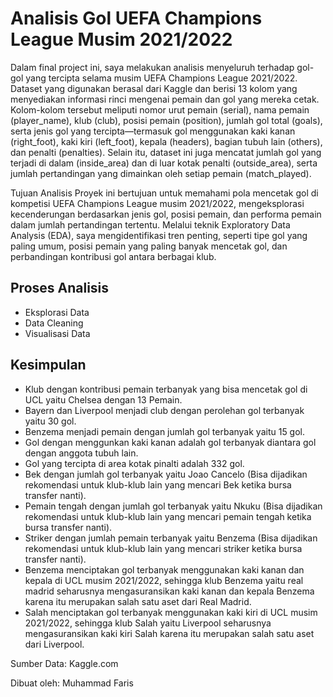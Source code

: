 # Analisis Gol UEFA Champions League Musim 2021/2022

Dalam final project ini, saya melakukan analisis menyeluruh terhadap gol-gol yang tercipta selama musim UEFA Champions League 2021/2022. Dataset yang digunakan berasal dari Kaggle dan berisi 13 kolom yang menyediakan informasi rinci mengenai pemain dan gol yang mereka cetak. Kolom-kolom tersebut meliputi nomor urut pemain (serial), nama pemain (player_name), klub (club), posisi pemain (position), jumlah gol total (goals), serta jenis gol yang tercipta—termasuk gol menggunakan kaki kanan (right_foot), kaki kiri (left_foot), kepala (headers), bagian tubuh lain (others), dan penalti (penalties). Selain itu, dataset ini juga mencatat jumlah gol yang terjadi di dalam (inside_area) dan di luar kotak penalti (outside_area), serta jumlah pertandingan yang dimainkan oleh setiap pemain (match_played).

Tujuan Analisis Proyek ini bertujuan untuk memahami pola mencetak gol di kompetisi UEFA Champions League musim 2021/2022, mengeksplorasi kecenderungan berdasarkan jenis gol, posisi pemain, dan performa pemain dalam jumlah pertandingan tertentu. Melalui teknik Exploratory Data Analysis (EDA), saya mengidentifikasi tren penting, seperti tipe gol yang paling umum, posisi pemain yang paling banyak mencetak gol, dan perbandingan kontribusi gol antara berbagai klub.


## Proses Analisis

- Eksplorasi Data
- Data Cleaning
- Visualisasi Data


## Kesimpulan

- Klub dengan kontribusi pemain terbanyak yang bisa mencetak gol di UCL yaitu Chelsea dengan 13 Pemain.
- Bayern dan Liverpool menjadi club dengan perolehan gol terbanyak yaitu 30 gol.
- Benzema menjadi pemain dengan jumlah gol terbanyak yaitu 15 gol.
- Gol dengan menggunkan kaki kanan adalah gol terbanyak diantara gol dengan anggota tubuh lain.
- Gol yang tercipta di area kotak pinalti adalah 332 gol.
- Bek dengan jumlah gol terbanyak yaitu Joao Cancelo (Bisa dijadikan rekomendasi untuk klub-klub lain yang mencari Bek ketika bursa transfer nanti).
- Pemain tengah dengan jumlah gol terbanyak yaitu Nkuku (Bisa dijadikan rekomendasi untuk klub-klub lain yang mencari pemain tengah ketika bursa transfer nanti).
- Striker dengan jumlah pemain terbanyak yaitu Benzema (Bisa dijadikan rekomendasi untuk klub-klub lain yang mencari striker ketika bursa transfer nanti).
- Benzema menciptakan gol terbanyak menggunakan kaki kanan dan kepala di UCL musim 2021/2022, sehingga klub Benzema yaitu real madrid seharusnya mengasuransikan kaki kanan dan kepala Benzema karena itu merupakan salah satu aset dari Real Madrid.
- Salah menciptakan gol terbanyak menggunakan kaki kiri di UCL musim 2021/2022, sehingga klub Salah yaitu Liverpool seharusnya mengasuransikan kaki kiri Salah karena itu merupakan salah satu aset dari Liverpool.

Sumber Data: Kaggle.com

Dibuat oleh: Muhammad Faris

